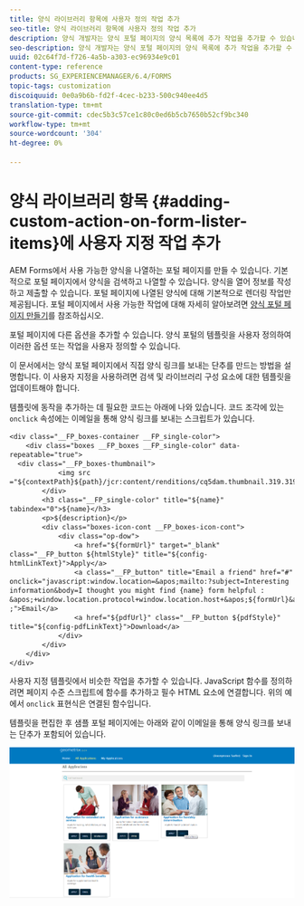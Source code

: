 ```yaml
---
title: 양식 라이브러리 항목에 사용자 정의 작업 추가
seo-title: 양식 라이브러리 항목에 사용자 정의 작업 추가
description: 양식 개발자는 양식 포털 페이지의 양식 목록에 추가 작업을 추가할 수 있습니다. 기본적으로 양식 목록을 사용하면 양식에 액세스하여 양식을 채우고 제출할 수 있습니다.
seo-description: 양식 개발자는 양식 포털 페이지의 양식 목록에 추가 작업을 추가할 수 있습니다. 기본적으로 양식 목록을 사용하면 양식에 액세스하여 양식을 채우고 제출할 수 있습니다.
uuid: 02c64f7d-f726-4a5b-a303-ec96934e9c01
content-type: reference
products: SG_EXPERIENCEMANAGER/6.4/FORMS
topic-tags: customization
discoiquuid: 0e0a9b6b-fd2f-4cec-b233-500c940ee4d5
translation-type: tm+mt
source-git-commit: cdec5b3c57ce1c80c0ed6b5cb7650b52cf9bc340
workflow-type: tm+mt
source-wordcount: '304'
ht-degree: 0%

---
```



# 양식 라이브러리 항목 {#adding-custom-action-on-form-lister-items}에 사용자 지정 작업 추가

AEM Forms에서 사용 가능한 양식을 나열하는 포털 페이지를 만들 수 있습니다. 기본적으로 포털 페이지에서 양식을 검색하고 나열할 수 있습니다. 양식을 열어 정보를 작성하고 제출할 수 있습니다. 포털 페이지에 나열된 양식에 대해 기본적으로 렌더링 작업만 제공됩니다. 포털 페이지에서 사용 가능한 작업에 대해 자세히 알아보려면 [양식 포털 페이지 만들기](/help/forms/using/creating-form-portal-page.md)를 참조하십시오.

포털 페이지에 다른 옵션을 추가할 수 있습니다. 양식 포털의 템플릿을 사용자 정의하여 이러한 옵션 또는 작업을 사용자 정의할 수 있습니다.

이 문서에서는 양식 포털 페이지에서 직접 양식 링크를 보내는 단추를 만드는 방법을 설명합니다. 이 사용자 지정을 사용하려면 검색 및 라이브러리 구성 요소에 대한 템플릿을 업데이트해야 합니다.

템플릿에 동작을 추가하는 데 필요한 코드는 아래에 나와 있습니다. 코드 조각에 있는 `onclick` 속성에는 이메일을 통해 양식 링크를 보내는 스크립트가 있습니다.

```mxml
<div class="__FP_boxes-container __FP_single-color">
    <div class="boxes __FP_boxes __FP_single-color" data-repeatable="true">
  <div class="__FP_boxes-thumbnail">
            <img src ="${contextPath}${path}/jcr:content/renditions/cq5dam.thumbnail.319.319.png">
        </div>
        <h3 class="__FP_single-color" title="${name}" tabindex="0">${name}</h3>
        <p>${description}</p>
        <div class="boxes-icon-cont __FP_boxes-icon-cont">
            <div class="op-dow">
                <a href="${formUrl}" target="_blank" class="__FP_button ${htmlStyle}" title="${config-htmlLinkText}">Apply</a>
                <a class="__FP_button" title="Email a friend" href="#" onclick="javascript:window.location=&apos;mailto:?subject=Interesting information&body=I thought you might find {name} form helpful :  &apos;+window.location.protocol+window.location.host+&apos;${formUrl}&apos; ;">Email</a>
                <a href="${pdfUrl}" class="__FP_button ${pdfStyle}" title="${config-pdfLinkText}">Download</a>
            </div>
        </div>
    </div>
</div>
```

사용자 지정 템플릿에서 비슷한 작업을 추가할 수 있습니다. JavaScript 함수를 정의하려면 페이지 수준 스크립트에 함수를 추가하고 필수 HTML 요소에 연결합니다. 위의 예에서 `onclick` 표현식은 연결된 함수입니다.

템플릿을 편집한 후 샘플 포털 페이지에는 아래와 같이 이메일을 통해 양식 링크를 보내는 단추가 포함되어 있습니다.

![email](assets/email.png)

